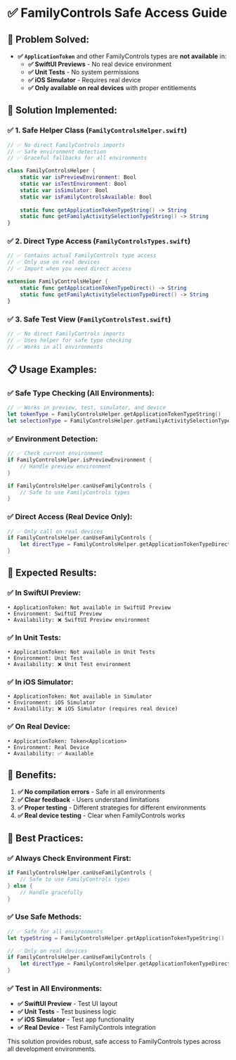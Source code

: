 # ✅ FamilyControls Safe Access Guide

## 🎯 **Problem Solved:**
- **✅ `ApplicationToken`** and other FamilyControls types are **not available** in:
  - **✅ SwiftUI Previews** - No real device environment
  - **✅ Unit Tests** - No system permissions
  - **✅ iOS Simulator** - Requires real device
  - **✅ Only available on real devices** with proper entitlements

## 🔧 **Solution Implemented:**

### **✅ 1. Safe Helper Class (`FamilyControlsHelper.swift`)**
```swift
// ✅ No direct FamilyControls imports
// ✅ Safe environment detection
// ✅ Graceful fallbacks for all environments

class FamilyControlsHelper {
    static var isPreviewEnvironment: Bool
    static var isTestEnvironment: Bool
    static var isSimulator: Bool
    static var isFamilyControlsAvailable: Bool
    
    static func getApplicationTokenTypeString() -> String
    static func getFamilyActivitySelectionTypeString() -> String
}
```

### **✅ 2. Direct Type Access (`FamilyControlsTypes.swift`)**
```swift
// ✅ Contains actual FamilyControls type access
// ✅ Only use on real devices
// ✅ Import when you need direct access

extension FamilyControlsHelper {
    static func getApplicationTokenTypeDirect() -> String
    static func getFamilyActivitySelectionTypeDirect() -> String
}
```

### **✅ 3. Safe Test View (`FamilyControlsTest.swift`)**
```swift
// ✅ No direct FamilyControls imports
// ✅ Uses helper for safe type checking
// ✅ Works in all environments
```

## 📋 **Usage Examples:**

### **✅ Safe Type Checking (All Environments):**
```swift
// ✅ Works in preview, test, simulator, and device
let tokenType = FamilyControlsHelper.getApplicationTokenTypeString()
let selectionType = FamilyControlsHelper.getFamilyActivitySelectionTypeString()
```

### **✅ Environment Detection:**
```swift
// ✅ Check current environment
if FamilyControlsHelper.isPreviewEnvironment {
    // Handle preview environment
}

if FamilyControlsHelper.canUseFamilyControls {
    // Safe to use FamilyControls types
}
```

### **✅ Direct Access (Real Device Only):**
```swift
// ✅ Only call on real devices
if FamilyControlsHelper.canUseFamilyControls {
    let directType = FamilyControlsHelper.getApplicationTokenTypeDirect()
}
```

## 🎯 **Expected Results:**

### **✅ In SwiftUI Preview:**
```
• ApplicationToken: Not available in SwiftUI Preview
• Environment: SwiftUI Preview
• Availability: ❌ SwiftUI Preview environment
```

### **✅ In Unit Tests:**
```
• ApplicationToken: Not available in Unit Tests
• Environment: Unit Test
• Availability: ❌ Unit Test environment
```

### **✅ In iOS Simulator:**
```
• ApplicationToken: Not available in Simulator
• Environment: iOS Simulator
• Availability: ❌ iOS Simulator (requires real device)
```

### **✅ On Real Device:**
```
• ApplicationToken: Token<Application>
• Environment: Real Device
• Availability: ✅ Available
```

## 🚀 **Benefits:**

1. **✅ No compilation errors** - Safe in all environments
2. **✅ Clear feedback** - Users understand limitations
3. **✅ Proper testing** - Different strategies for different environments
4. **✅ Real device testing** - Clear when FamilyControls works

## 📝 **Best Practices:**

### **✅ Always Check Environment First:**
```swift
if FamilyControlsHelper.canUseFamilyControls {
    // Safe to use FamilyControls types
} else {
    // Handle gracefully
}
```

### **✅ Use Safe Methods:**
```swift
// ✅ Safe for all environments
let typeString = FamilyControlsHelper.getApplicationTokenTypeString()

// ✅ Only on real devices
if FamilyControlsHelper.canUseFamilyControls {
    let directType = FamilyControlsHelper.getApplicationTokenTypeDirect()
}
```

### **✅ Test in All Environments:**
- **✅ SwiftUI Preview** - Test UI layout
- **✅ Unit Tests** - Test business logic
- **✅ iOS Simulator** - Test app functionality
- **✅ Real Device** - Test FamilyControls integration

This solution provides robust, safe access to FamilyControls types across all development environments. 